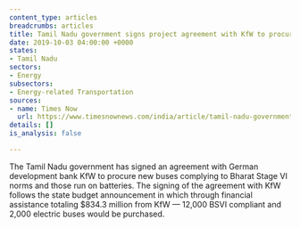 ```yaml
---
content_type: articles
breadcrumbs: articles
title: Tamil Nadu government signs project agreement with KfW to procure new buses
date: 2019-10-03 04:00:00 +0000
states:
- Tamil Nadu
sectors:
- Energy
subsectors:
- Energy-related Transportation
sources:
- name: Times Now
  url: https://www.timesnownews.com/india/article/tamil-nadu-government-signs-project-agreement-with-kfw-to-procure-new-buses/496385
details: []
is_analysis: false

---
```

The Tamil Nadu government has signed an agreement with German development bank KfW to procure new buses complying to Bharat Stage VI norms and those run on batteries. The signing of the agreement with KfW follows the state budget announcement in which through financial assistance totaling $834.3 million from KfW — 12,000 BSVI compliant and 2,000 electric buses would be purchased.